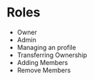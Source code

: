 # Roles

*   Owner
*   Admin
*   Managing an profile
*   Transferring Ownership
*   Adding Members
*   Remove Members

